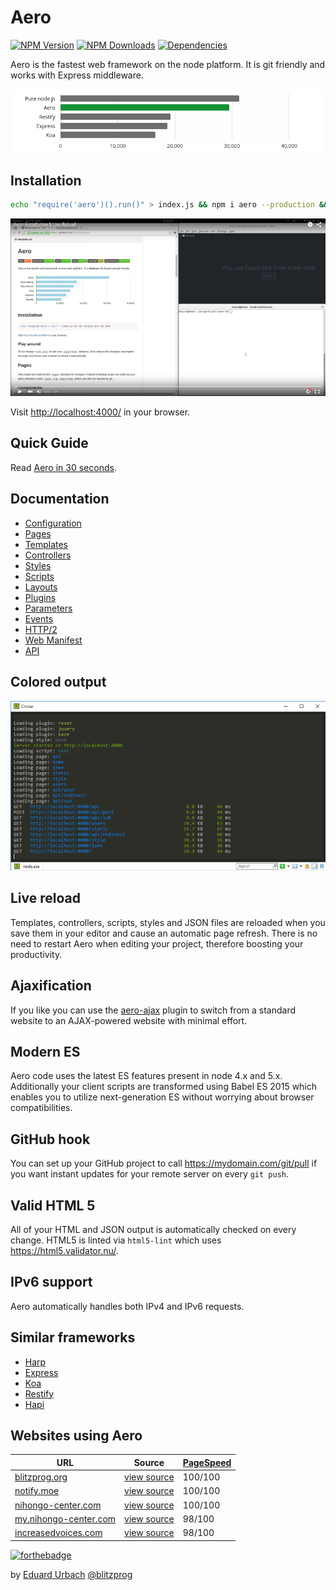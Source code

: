 # Aero

[![NPM Version][npm-image]][npm-url]
[![NPM Downloads][downloads-image]][downloads-url]
[![Dependencies][dependencies-image]][dependencies-url]

<!--
[![Coverage Status][coveralls-image]][coveralls-url]
[![Linux Build Status][travis-image]][travis-url]
[![windows Build Status][appveyor-image]][appveyor-url]
-->

Aero is the fastest web framework on the node platform. It is git friendly and works with Express middleware.

[![Aero vs. Express vs. Koa vs. Restify vs. Node](docs/images/benchmark.png "Shows requests per second. More is better. Tested with node 5.6.0 on ApacheBench.")](https://github.com/blitzprog/webserver-benchmarks)

## Installation

```bash
echo "require('aero')().run()" > index.js && npm i aero --production && node .
```

[![Aero Installation & Live Reload](docs/images/aero-installation.png)](https://youtu.be/rcyO3C_cRB4)

Visit [http://localhost:4000/](http://localhost:4000/) in your browser.

## Quick Guide

Read [Aero in 30 seconds](docs/QuickGuide.md).

## Documentation

* [Configuration](docs/Configuration.md)
* [Pages](docs/Pages.md)
* [Templates](docs/Templates.md)
* [Controllers](docs/Controllers.md)
* [Styles](docs/Styles.md)
* [Scripts](docs/Scripts.md)
* [Layouts](docs/Layouts.md)
* [Plugins](docs/Plugins.md)
* [Parameters](docs/Parameters.md)
* [Events](docs/Events.md)
* [HTTP/2](docs/HTTP2.md)
* [Web Manifest](docs/Manifest.md)
* [API](docs/API.md)

## Colored output

![Windows output (cmder)](docs/images/colored-windows.png)

## Live reload

Templates, controllers, scripts, styles and JSON files are reloaded when you save them in your editor and cause an automatic page refresh. There is no need to restart Aero when editing your project, therefore boosting your productivity.

## Ajaxification

If you like you can use the [aero-ajax](https://github.com/aerojs/aero-ajax) plugin to switch from a standard website to an AJAX-powered website with minimal effort.

## Modern ES

Aero code uses the latest ES features present in node 4.x and 5.x. Additionally your client scripts are transformed using Babel ES 2015 which enables you to utilize next-generation ES without worrying about browser compatibilities.

## GitHub hook

You can set up your GitHub project to call https://mydomain.com/git/pull if you want instant updates for your remote server on every `git push`.

## Valid HTML 5

All of your HTML and JSON output is automatically checked on every change.
HTML5 is linted via `html5-lint` which uses https://html5.validator.nu/.

## IPv6 support

Aero automatically handles both IPv4 and IPv6 requests.

## Similar frameworks

* [Harp](http://harpjs.com/)
* [Express](http://expressjs.com/)
* [Koa](http://koajs.com/)
* [Restify](http://mcavage.me/node-restify/)
* [Hapi](http://hapijs.com/)

## Websites using Aero

URL                                                                | Source | [PageSpeed](https://developers.google.com/speed/pagespeed/insights/)
------------------------------------------------------------------ | ------ | ---------
[blitzprog.org](https://blitzprog.org)                             | [view source](https://github.com/blitzprog/blitzprog.org)                 | 100/100
[notify.moe](https://notify.moe)                                   | [view source](https://github.com/animenotifier/notify.moe)                | 100/100
[nihongo-center.com](https://nihongo-center.com)                   | [view source](https://github.com/nihongocenter/nihongo-center.com)        | 100/100
[my.nihongo-center.com](http://my.nihongo-center.com)              | [view source](https://github.com/nihongocenter/my.nihongo-center.com)     | 98/100
[increasedvoices.com](http://increasedvoices.com)                  | [view source](https://github.com/mysticalnight/increasedvoices.com)       | 98/100

[![forthebadge](http://forthebadge.com/images/badges/built-with-love.svg)](http://forthebadge.com)

by [Eduard Urbach](https://blitzprog.org) [@blitzprog](https://github.com/blitzprog)

[npm-image]: https://img.shields.io/npm/v/aero.svg
[npm-url]: https://npmjs.org/package/aero
[travis-image]: https://img.shields.io/travis/aerojs/aero/master.svg?label=linux
[travis-url]: https://travis-ci.org/aerojs/aero
[appveyor-image]: https://img.shields.io/appveyor/ci/blitzprog/aero.svg?label=windows
[appveyor-url]: https://ci.appveyor.com/project/blitzprog/aero
[coveralls-image]: https://img.shields.io/coveralls/aerojs/aero/master.svg
[coveralls-url]: https://coveralls.io/r/aerojs/aero?branch=master
[downloads-image]: https://img.shields.io/npm/dm/aero.svg
[downloads-url]: https://npmjs.org/package/aero
[dependencies-image]: https://david-dm.org/aerojs/aero.svg
[dependencies-url]: https://david-dm.org/aerojs/aero
